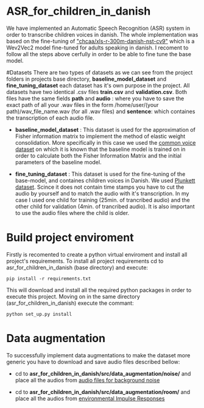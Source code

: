 # ASR_for_children_in_danish
We have implemented an Automatic Speech Recognition (ASR) system in order to transcribe children voices in danish. The whole implementation was based on the fine-tuning of  ["chcaa/xls-r-300m-danish-nst-cv9"](https://huggingface.co/chcaa/xls-r-300m-danish-nst-cv9)  which is a Wev2Vec2 model fine-tuned for adults speaking in danish. I recoment to follow all the steps above cerfully in order to be able to fine tune the base model.

#Datasets
There are two types of datasets as we can see from the project folders in projects base directory, **baseline_model_dataset** and **fine_tuning_dataset** each dataset has it's own purpose in the project. All datasets have two identical .csv files **train.csv** and **validation.csv**. Both files have the same fields **path** and **audio** : where you have to save the exact path of all your .wav files in the form /home/user/(your path)/wav_file_name.wav (for all .wav files) and **sentence**: which containes the transcription of each audio file.

 - **baseline_model_dataset** : This dataset is used for the approximation of Fisher information matrix to implement the method of elastic weight consolidation. More specifically in this case we used the [common voice dataset](https://commonvoice.mozilla.org/da/datasets) on which it is known that the baseline model is trained on in order to calculate both the Fisher Information Matrix and the initial parameters of the baseline model. 

- **fine_tuning_dataset** : This dataset is used for the fine-tuning of the base-model, and containes children voices in Danish. We used [Plunkett dataset](https://sla.talkbank.org/TBB/childes/Scandinavian/Danish/Plunkett). Scince it does not contain time stamps you have to cut the audio by yourself and to match the audio with it's transcription. In my case I used one child for training (25min. of trancribed audio) and the other child for validation (4min. of trancribed audio). It is also important to use the audio files where the child is older.

# Build project enviroment
Firstly is recomented to create a python virtual enviroment and install all project's requirements. To install all project requirements cd to asr_for_children_in_danish (base directory) and execute:


```
pip install -r requirements.txt
```
This will download and install all the required python packages in order to execute this project. Moving on in the same directory (asr_for_children_in_danish) execute the commant:
```
python set_up.py install
```
# Data augmentation
To successfully implement data augmentations to make the dataset more generic you have to download and save audio files described bellow:
-  cd to **asr_for_children_in_danish/src/data_augmentation/noise/** and place all the audios from [audio files for background noise](https://www.openslr.org/17/)

- cd to **asr_for_children_in_danish/src/data_augmentation/room/** and place all the audios from  [environmental Impulse Responses ](https://mcdermottlab.mit.edu/Reverb/IR_Survey.html)

